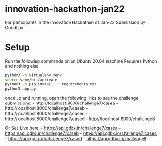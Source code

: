 # innovation-hackathon-jan22
For participants in the Innovation Hackathon of Jan-22
Submission by Goodbox

# Setup 
Run the following commands on an Ubuntu 20.04 machine
Requires Python and nothing else
```bash
python3 -m virtualenv venv
source venv/bin/activate
python3 -m pip install -r requirements.txt
python3 app.py
```
once up and running, open the following links to see the challenge submissions:
    - http://localhost:8000/challenge7/casea
    - http://localhost:8000/challenge7/caseb
    - http://localhost:8000/challenge7/casec
    - http://localhost:8000/challenge7/cased
    - http://localhost:8000/challenge8

Or See Live here:
    - https://api.gdbx.in/challenge7/casea
    - https://api.gdbx.in/challenge7/caseb
    - https://api.gdbx.in/challenge7/casec
    - https://api.gdbx.in/challenge7/cased
    - https://api.gdbx.in/challenge8


